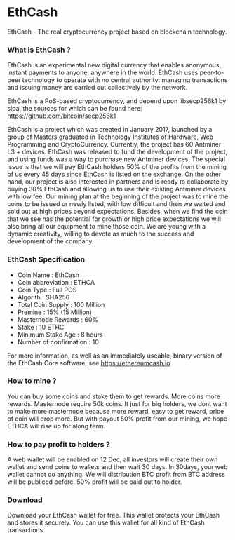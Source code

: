 # EthCash
EthCash - The real cryptocurrency project based on blockchain technology.

<h3>What is EthCash ?</h3>
EthCash is an experimental new digital currency that enables anonymous, instant payments to anyone, anywhere in the world. EthCash uses peer-to-peer technology to operate with no central authority: managing transactions and issuing money are carried out collectively by the network. 

EthCash is a PoS-based cryptocurrency, and depend upon libsecp256k1 by sipa, the sources for which can be found here: https://github.com/bitcoin/secp256k1

EthCash is a project which was created in January 2017, launched by a group of Masters graduated in Technology Institutes of Hardware, Web Programming and CryptoCurrency. Currently, the project has 60 Antminer L3 + devices. EthCash was released to fund the development of the project, and using funds was a way to purchase new Antminer devices. The special issue is that we will pay EthCash holders 50% of the profits from the mining of us every 45 days since EthCash is listed on the exchange. On the other hand, our project is also interested in partners and is ready to collaborate by buying 30% EthCash and allowing us to use their existing Antminer devices with low fee. Our mining plan at the beginning of the project was to mine the coins to be issued or newly listed, with low difficult and then we waited and sold out at high prices beyond expectations. Besides, when we find the coin that we see has the potential for growth or high price expectations we will also bring all our equipment to mine those coin. We are young with a dynamic creativity, willing to devote as much to the success and development of the company.

<h3>EthCash Specification</h3>
<ul>
  <li>Coin Name : EthCash</li>
  <li>Coin abbreviation : ETHCA</li>
  <li>Coin Type : Full POS</li>
  <li>Algorith : SHA256</li>
  <li>Total Coin Supply : 100 Million</li>
  <li>Premine : 15% (15 Million)</li>
  <li>Masternode Rewards : 60%</li>
  <li>Stake : 10 ETHC</li>
  <li>Minimum Stake Age : 8 hours</li>
  <li>Number of confirmation : 10</li>
</ul>

For more information, as well as an immediately useable, binary version of the EthCash Core software, see https://ethereumcash.io

<h3>How to mine ?</h3>

You can buy some coins and stake them to get rewards. More coins more rewards. Masternode require 50k coins. It just for big holders, we dont want to make more masternode because more reward, easy to get reward, price of coin will drop more. But with payout 50% profit from our mining, we hope ETHCA will rise up for along term.

<h3>How to pay profit to holders ?</h3>

A web wallet will be enabled on 12 Dec, all investors will create their own wallet and send coins to wallets and then wait 30 days. In 30days, your web wallet cannot do anything. We will distribution BTC profit from BTC address will be publiced before. 50% profit will be paid out to holder.

<h3>Download</h3>

Download your EthCash wallet for free. This wallet protects your EthCash and stores it securely. You can use this wallet for all kind of EthCash transactions.



